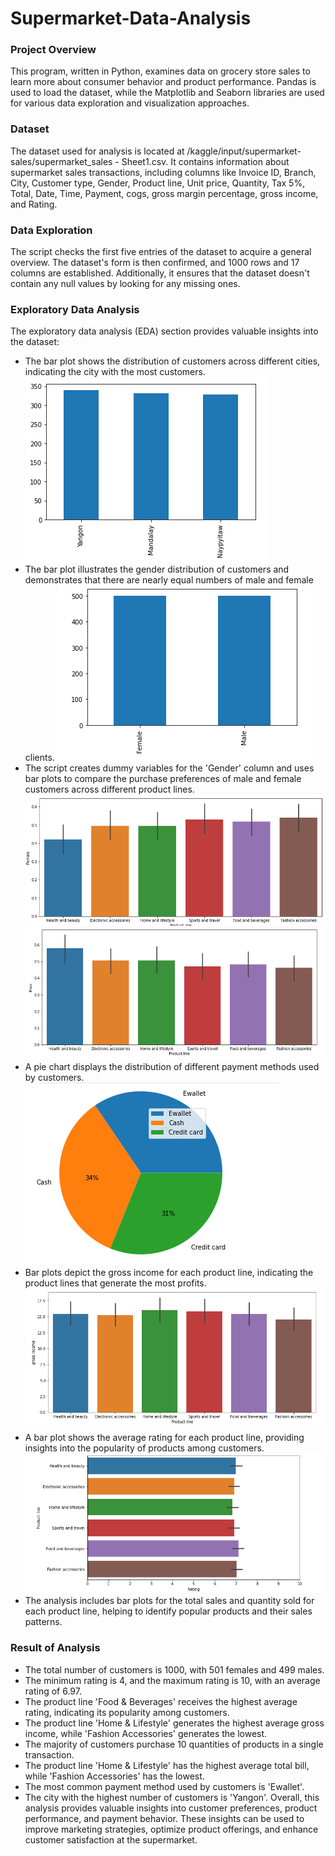 # Supermarket-Data-Analysis

### Project Overview
This program, written in Python, examines data on grocery store sales to learn more about consumer behavior and product performance. Pandas is used to load the dataset, while the Matplotlib and Seaborn libraries are used for various data exploration and visualization approaches.

### Dataset 
The dataset used for analysis is located at /kaggle/input/supermarket-sales/supermarket_sales - Sheet1.csv. It contains information about supermarket sales transactions, including columns like Invoice ID, Branch, City, Customer type, Gender, Product line, Unit price, Quantity, Tax 5%, Total, Date, Time, Payment, cogs, gross margin percentage, gross income, and Rating.

### Data Exploration
The script checks the first five entries of the dataset to acquire a general overview. The dataset's form is then confirmed, and 1000 rows and 17 columns are established. Additionally, it ensures that the dataset doesn't contain any null values by looking for any missing ones.

### Exploratory Data Analysis
The exploratory data analysis (EDA) section provides valuable insights into the dataset:
* The bar plot shows the distribution of customers across different cities, indicating the city with the most customers.
 ![barplot](photos/barplot.PNG)
* The bar plot illustrates the gender distribution of customers and demonstrates that there are nearly equal numbers of male and female clients. 
 ![gender](photos/gender.PNG)
* The script creates dummy variables for the 'Gender' column and uses bar plots to compare the purchase preferences of male and female customers across different product lines.
 ![female](photos/barplot-female.PNG)
 ![male](photos/male_productline.PNG)
* A pie chart displays the distribution of different payment methods used by customers.
 ![payment](photos/payment.PNG)
* Bar plots depict the gross income for each product line, indicating the product lines that generate the most profits.
  ![income](photos/gross_income.PNG)
* A bar plot shows the average rating for each product line, providing insights into the popularity of products among customers.
  ![rating](photos/rating.PNG)
* The analysis includes bar plots for the total sales and quantity sold for each product line, helping to identify popular products and their sales patterns.

### Result of Analysis
* The total number of customers is 1000, with 501 females and 499 males.
* The minimum rating is 4, and the maximum rating is 10, with an average rating of 6.97.
* The product line 'Food & Beverages' receives the highest average rating, indicating its popularity among customers.
* The product line 'Home & Lifestyle' generates the highest average gross income, while 'Fashion Accessories' generates the lowest.
* The majority of customers purchase 10 quantities of products in a single transaction.
* The product line 'Home & Lifestyle' has the highest average total bill, while 'Fashion Accessories' has the lowest.
* The most common payment method used by customers is 'Ewallet'.
* The city with the highest number of customers is 'Yangon'.
Overall, this analysis provides valuable insights into customer preferences, product performance, and payment behavior. These insights can be used to improve marketing strategies, optimize product offerings, and enhance customer satisfaction at the supermarket.
